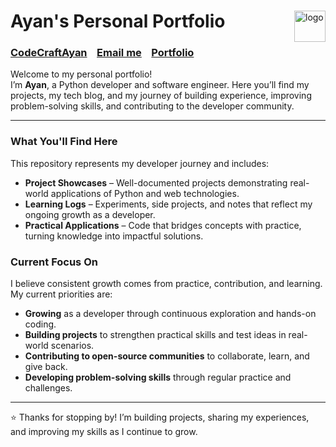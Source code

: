 <div>
  <img align="right" width="50" alt="logo" src="https://github.com/user-attachments/assets/d001e212-aac3-4d3a-966f-039167a4f0c8" />
  <h1 align="left">Ayan's Personal Portfolio</h1>
  <h3>
    <a href="https://github.com/CodeCraftAyan" target="_blank">CodeCraftAyan</a>
    &nbsp;&nbsp;
    <a href="mailto:ayan.mandal.work@gmail.com">Email me</a>
    &nbsp;&nbsp;
    <a href="https://codecraftayan.github.io/Ayan-Mandal/" target="_blank">Portfolio</a>
  </h3>
</div>

Welcome to my personal portfolio!  
I’m **Ayan**, a Python developer and software engineer. Here you’ll find my projects, my tech blog, and my journey of building experience, improving problem-solving skills, and contributing to the developer community.    

---

### What You'll Find Here
This repository represents my developer journey and includes:  
- **Project Showcases** – Well-documented projects demonstrating real-world applications of Python and web technologies.  
- **Learning Logs** – Experiments, side projects, and notes that reflect my ongoing growth as a developer.  
- **Practical Applications** – Code that bridges concepts with practice, turning knowledge into impactful solutions.  

### Current Focus On
I believe consistent growth comes from practice, contribution, and learning. My current priorities are:  
- **Growing** as a developer through continuous exploration and hands-on coding.  
- **Building projects** to strengthen practical skills and test ideas in real-world scenarios.  
- **Contributing to open-source communities** to collaborate, learn, and give back.  
- **Developing problem-solving skills** through regular practice and challenges.  

---

⭐ Thanks for stopping by! I’m building projects, sharing my experiences, and improving my skills as I continue to grow.  
